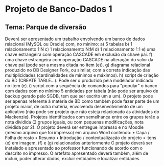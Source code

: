 # Projeto de Banco-Dados 1 
## Tema: Parque de diversão

Deverá ser apresentado um trabalho envolvendo um banco de dados relacional (MySQL ou Oracle) com, no mínimo:
a)	5 tabelas
b)	1 relacionamento 1:N
c)	1 relacionamento N:M
d)	1 relacionamento 1:1
e)	uma chave estrangeira com operação CASCADE em exclusão da chave pai.
f)	uma chave estrangeira com operação CASCADE na alteração do valor da chave pai (pode ser a mesma citada no item (e)).
g)	diagrama relacional produzido no DB Designer Fork, ou similar, com a correta indicação das multiplicidades (cardinalidades de mínimos e máximos).
h)	script de criação do BD (CREATE TABLE...). Pode ser o produzido pela modelador indicado no item (e).
i)	script com a sequência de comandos para "popular" o banco com dados com no mínimo 5 entidades por tabela (não pode ser arquivo de backup gerado pelo SGDB, tem que ser escrito um a um).
O projeto pode ser apenas referente à matéria de BD como também pode fazer parte de um projeto maior, de outra matéria, envolvendo desenvolvimento de um aplicativo (não pode ser projeto que não esteja relacionado às atividades do Mackenzie).
Projetos identificados com semelhança entre os grupos terão a nota dividida (2 grupos iguais, ou com pequenas modificações, nota dividida por 2).
O projeto deverá ser entregue impresso e no Moodle (mesmo arquivo que foi impresso) em arquivo Word contendo:
•	Capa / Folha de rosto
•	Resumo
•	Introdução / contextualização do projeto
•	itens (e) em imagem, (f) e (g) relacionados anteriormente
O projeto deverá ser instalado e apresentado ao professor funcionando de acordo com o descrito no impresso. O artefato apresentado deverá também, além de incluir, poder alterar dados, excluir entidades e localizar entidades.


